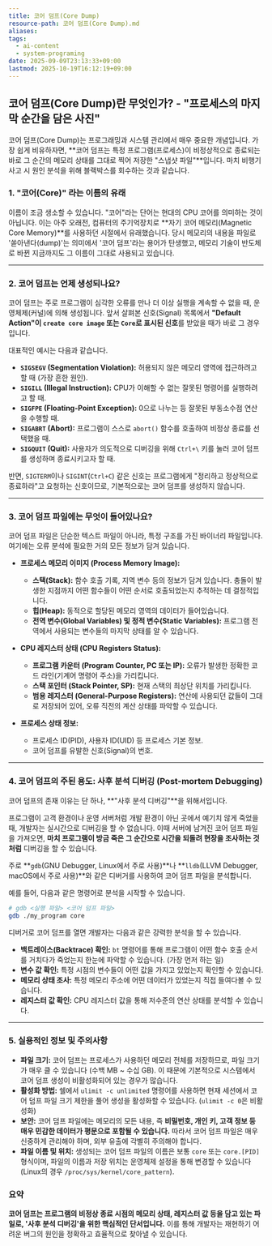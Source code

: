 ```yaml
---
title: 코어 덤프(Core Dump)
resource-path: 코어 덤프(Core Dump).md
aliases:
tags:
  - ai-content
  - system-programing
date: 2025-09-09T23:13:33+09:00
lastmod: 2025-10-19T16:12:19+09:00
---
```

## 코어 덤프(Core Dump)란 무엇인가? - "프로세스의 마지막 순간을 담은 사진"

코어 덤프(Core Dump)는 프로그래밍과 시스템 관리에서 매우 중요한 개념입니다. 가장 쉽게 비유하자면, **코어 덤프는 특정 프로그램(프로세스)이 비정상적으로 종료되는 바로 그 순간의 메모리 상태를 그대로 찍어 저장한 "스냅샷 파일"**입니다. 마치 비행기 사고 시 원인 분석을 위해 블랙박스를 회수하는 것과 같습니다.

### 1. "코어(Core)" 라는 이름의 유래

이름이 조금 생소할 수 있습니다. "코어"라는 단어는 현대의 CPU 코어를 의미하는 것이 아닙니다. 이는 아주 오래전, 컴퓨터의 주기억장치로 **자기 코어 메모리(Magnetic Core Memory)**를 사용하던 시절에서 유래했습니다. 당시 메모리의 내용을 파일로 '쏟아낸다(dump)'는 의미에서 '코어 덤프'라는 용어가 탄생했고, 메모리 기술이 반도체로 바뀐 지금까지도 그 이름이 그대로 사용되고 있습니다.

---

### 2. 코어 덤프는 언제 생성되나요?

코어 덤프는 주로 프로그램이 심각한 오류를 만나 더 이상 실행을 계속할 수 없을 때, 운영체제(커널)에 의해 생성됩니다. 앞서 살펴본 신호(Signal) 목록에서 **"Default Action"이 `create core image` 또는 `Core`로 표시된 신호**를 받았을 때가 바로 그 경우입니다.

대표적인 예시는 다음과 같습니다.

*   **`SIGSEGV` (Segmentation Violation):** 허용되지 않은 메모리 영역에 접근하려고 할 때 (가장 흔한 원인).
*   **`SIGILL` (Illegal Instruction):** CPU가 이해할 수 없는 잘못된 명령어를 실행하려고 할 때.
*   **`SIGFPE` (Floating-Point Exception):** 0으로 나누는 등 잘못된 부동소수점 연산을 수행할 때.
*   **`SIGABRT` (Abort):** 프로그램이 스스로 `abort()` 함수를 호출하여 비정상 종료를 선택했을 때.
*   **`SIGQUIT` (Quit):** 사용자가 의도적으로 디버깅을 위해 `Ctrl+\` 키를 눌러 코어 덤프를 생성하며 종료시키고자 할 때.

반면, `SIGTERM`이나 `SIGINT`(`Ctrl+C`) 같은 신호는 프로그램에게 "정리하고 정상적으로 종료하라"고 요청하는 신호이므로, 기본적으로는 코어 덤프를 생성하지 않습니다.

---

### 3. 코어 덤프 파일에는 무엇이 들어있나요?

코어 덤프 파일은 단순한 텍스트 파일이 아니라, 특정 구조를 가진 바이너리 파일입니다. 여기에는 오류 분석에 필요한 거의 모든 정보가 담겨 있습니다.

*   **프로세스 메모리 이미지 (Process Memory Image):**
    *   **스택(Stack):** 함수 호출 기록, 지역 변수 등의 정보가 담겨 있습니다. 충돌이 발생한 지점까지 어떤 함수들이 어떤 순서로 호출되었는지 추적하는 데 결정적입니다.
    *   **힙(Heap):** 동적으로 할당된 메모리 영역의 데이터가 들어있습니다.
    *   **전역 변수(Global Variables) 및 정적 변수(Static Variables):** 프로그램 전역에서 사용되는 변수들의 마지막 상태를 알 수 있습니다.

*   **CPU 레지스터 상태 (CPU Registers Status):**
    *   **프로그램 카운터 (Program Counter, PC 또는 IP):** 오류가 발생한 정확한 코드 라인(기계어 명령어 주소)을 가리킵니다.
    *   **스택 포인터 (Stack Pointer, SP):** 현재 스택의 최상단 위치를 가리킵니다.
    *   **범용 레지스터 (General-Purpose Registers):** 연산에 사용되던 값들이 그대로 저장되어 있어, 오류 직전의 계산 상태를 파악할 수 있습니다.

*   **프로세스 상태 정보:**
    *   프로세스 ID(PID), 사용자 ID(UID) 등 프로세스 기본 정보.
    *   코어 덤프를 유발한 신호(Signal)의 번호.

---

### 4. 코어 덤프의 주된 용도: 사후 분석 디버깅 (Post-mortem Debugging)

코어 덤프의 존재 이유는 단 하나, **"사후 분석 디버깅"**을 위해서입니다.

프로그램이 고객 환경이나 운영 서버처럼 개발 환경이 아닌 곳에서 예기치 않게 죽었을 때, 개발자는 실시간으로 디버깅을 할 수 없습니다. 이때 서버에 남겨진 코어 덤프 파일을 가져오면, **마치 프로그램이 방금 죽은 그 순간으로 시간을 되돌려 현장을 조사하는 것처럼** 디버깅을 할 수 있습니다.

주로 **`gdb`(GNU Debugger, Linux에서 주로 사용)**나 **`lldb`(LLVM Debugger, macOS에서 주로 사용)**와 같은 디버거를 사용하여 코어 덤프 파일을 분석합니다.

예를 들어, 다음과 같은 명령어로 분석을 시작할 수 있습니다.

```bash
# gdb <실행 파일> <코어 덤프 파일>
gdb ./my_program core 
```

디버거로 코어 덤프를 열면 개발자는 다음과 같은 강력한 분석을 할 수 있습니다.

*   **백트레이스(Backtrace) 확인:** `bt` 명령어를 통해 프로그램이 어떤 함수 호출 순서를 거치다가 죽었는지 한눈에 파악할 수 있습니다. (가장 먼저 하는 일)
*   **변수 값 확인:** 특정 시점의 변수들이 어떤 값을 가지고 있었는지 확인할 수 있습니다.
*   **메모리 상태 조사:** 특정 메모리 주소에 어떤 데이터가 있었는지 직접 들여다볼 수 있습니다.
*   **레지스터 값 확인:** CPU 레지스터 값을 통해 저수준의 연산 상태를 분석할 수 있습니다.

---

### 5. 실용적인 정보 및 주의사항

*   **파일 크기:** 코어 덤프는 프로세스가 사용하던 메모리 전체를 저장하므로, 파일 크기가 매우 클 수 있습니다 (수백 MB ~ 수십 GB). 이 때문에 기본적으로 시스템에서 코어 덤프 생성이 비활성화되어 있는 경우가 많습니다.
*   **활성화 방법:** 쉘에서 `ulimit -c unlimited` 명령어를 사용하면 현재 세션에서 코어 덤프 파일 크기 제한을 풀어 생성을 활성화할 수 있습니다. (`ulimit -c 0`은 비활성화)
*   **보안:** 코어 덤프 파일에는 메모리의 모든 내용, 즉 **비밀번호, 개인 키, 고객 정보 등 매우 민감한 데이터가 평문으로 포함될 수 있습니다.** 따라서 코어 덤프 파일은 매우 신중하게 관리해야 하며, 외부 유출에 각별히 주의해야 합니다.
*   **파일 이름 및 위치:** 생성되는 코어 덤프 파일의 이름은 보통 `core` 또는 `core.[PID]` 형식이며, 파일의 이름과 저장 위치는 운영체제 설정을 통해 변경할 수 있습니다 (Linux의 경우 `/proc/sys/kernel/core_pattern`).

### 요약

**코어 덤프는 프로그램의 비정상 종료 시점의 메모리 상태, 레지스터 값 등을 담고 있는 파일로, '사후 분석 디버깅'을 위한 핵심적인 단서입니다.** 이를 통해 개발자는 재현하기 어려운 버그의 원인을 정확하고 효율적으로 찾아낼 수 있습니다.
